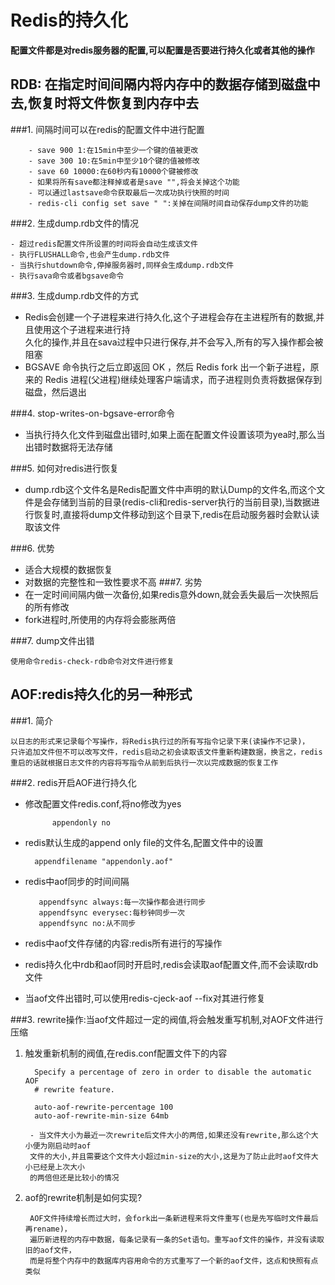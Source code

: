 # Redis的持久化

**配置文件都是对redis服务器的配置,可以配置是否要进行持久化或者其他的操作**

## RDB: 在指定时间间隔内将内存中的数据存储到磁盘中去,恢复时将文件恢复到内存中去

###1. 间隔时间可以在redis的配置文件中进行配置

 
	    - save 900 1:在15min中至少一个键的值被更改  
	    - save 300 10:在5min中至少10个键的值被修改                                                                                                                                                                
	    - save 60 10000:在60秒内有10000个键被修改
		- 如果将所有save都注释掉或者是save "",将会关掉这个功能
		- 可以通过lastsave命令获取最后一次成功执行快照的时间
		- redis-cli config set save " ":关掉在间隔时间自动保存dump文件的功能


###2. 生成dump.rdb文件的情况

	- 超过redis配置文件所设置的时间将会自动生成该文件
	- 执行FLUSHALL命令,也会产生dump.rdb文件
	- 当执行shutdown命令,停掉服务器时,同样会生成dump.rdb文件
	- 执行sava命令或者bgsave命令

###3. 生成dump.rdb文件的方式

- Redis会创建一个子进程来进行持久化,这个子进程会存在主进程所有的数据,并且使用这个子进程来进行持  
	  久化的操作,并且在sava过程中只进行保存,并不会写入,所有的写入操作都会被阻塞
- BGSAVE 命令执行之后立即返回 OK ，然后 Redis fork 出一个新子进程，原来的 Redis 进程(父进程)继续处理客户端请求，而子进程则负责将数据保存到磁盘，然后退出

###4. stop-writes-on-bgsave-error命令

- 当执行持久化文件到磁盘出错时,如果上面在配置文件设置该项为yea时,那么当出错时数据将无法存储

###5. 如何对redis进行恢复

- dump.rdb这个文件名是Redis配置文件中声明的默认Dump的文件名,而这个文件是会存储到当前的目录(redis-cli和redis-server执行的当前目录),当数据进行恢复时,直接将dump文件移动到这个目录下,redis在启动服务器时会默认读取该文件

###6. 优势

- 适合大规模的数据恢复
- 对数据的完整性和一致性要求不高
###7. 劣势
- 在一定时间间隔内做一次备份,如果redis意外down,就会丢失最后一次快照后的所有修改
- fork进程时,所使用的内存将会膨胀两倍

###7. dump文件出错

	使用命令redis-check-rdb命令对文件进行修复


## AOF:redis持久化的另一种形式

###1. 简介

	以日志的形式来记录每个写操作，将Redis执行过的所有写指令记录下来(读操作不记录)，
	只许追加文件但不可以改写文件，redis启动之初会读取该文件重新构建数据，换言之，redis
	重启的话就根据日志文件的内容将写指令从前到后执行一次以完成数据的恢复工作

###2. redis开启AOF进行持久化

- 修改配置文件redis.conf,将no修改为yes
	
			appendonly no

- redis默认生成的append only file的文件名,配置文件中的设置

		appendfilename "appendonly.aof"

- redis中aof同步的时间间隔

		 appendfsync always:每一次操作都会进行同步
		 appendfsync everysec:每秒钟同步一次
		 appendfsync no:从不同步

- redis中aof文件存储的内容:redis所有进行的写操作

- redis持久化中rdb和aof同时开启时,redis会读取aof配置文件,而不会读取rdb文件

- 当aof文件出错时,可以使用redis-cjeck-aof --fix对其进行修复

###3. rewrite操作:当aof文件超过一定的阀值,将会触发重写机制,对AOF文件进行压缩

1. 触发重新机制的阀值,在redis.conf配置文件下的内容
	
		 Specify a percentage of zero in order to disable the automatic AOF
		 # rewrite feature.
		 
		 auto-aof-rewrite-percentage 100
		 auto-aof-rewrite-min-size 64mb

		- 当文件大小为最近一次rewrite后文件大小的两倍,如果还没有rewrite,那么这个大小便为刚启动时aof  
		文件的大小,并且需要这个文件大小超过min-size的大小,这是为了防止此时aof文件大小已经是上次大小   
		的两倍但还是比较小的情况


2. aof的rewrite机制是如何实现?

		AOF文件持续增长而过大时，会fork出一条新进程来将文件重写(也是先写临时文件最后再rename)，
		遍历新进程的内存中数据，每条记录有一条的Set语句。重写aof文件的操作，并没有读取旧的aof文件，
		而是将整个内存中的数据库内容用命令的方式重写了一个新的aof文件，这点和快照有点类似




	

	





	

